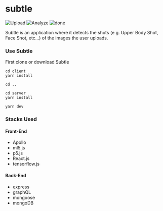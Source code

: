 # subtle


![Upload](https://github.com/knamgung/subtle/raw/tree/master/client/src/assets/logo/white-logo-0201.png "Logo")
![Analyze](https://github.com/knamgung/subtle/tree/master/client/src/assets/icons/analyze.svg)
![done](https://github.com/knamgung/subtle/tree/master/client/src/assets/icons/checkmark.svg)




Subtle is an application where it detects the shots (e.g. Upper Body Shot, Face Shot, etc...) of the images the user uploads.

### Use Subtle

First clone or download Subtle

```
cd client
yarn install

cd ..

cd server
yarn install

yarn dev
```


### Stacks Used

#### Front-End
* Apollo
* ml5.js
* p5.js
* React.js
* tensorflow.js

#### Back-End
* express
* graphQL
* mongoose
* mongoDB
